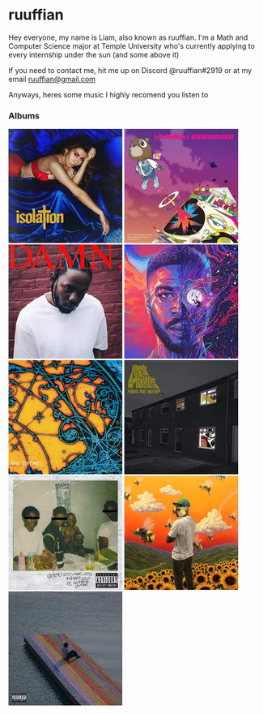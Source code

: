 # ruuffian
Hey everyone, my name is Liam, also known as ruuffian. I'm a Math and Computer Science major at Temple University who's currently applying to every internship under the sun (and some above it)

If you need to contact me, hit me up on Discord @ruuffian#2919 or at my email ruuffian@gmail.com

Anyways, heres some music I highly recomend you listen to

### Albums

![Isolation by Kali Uchis](resources/isolation.png)
![Graduation by Kanye](resources/graduation.png)
![DAMN by Kendrick Lamar](resources/kendrick-damn.png)
![Man on the Moon 3 by Kid Cudi](resources/man-on-the-moon-3.png)
![Is This It by The Strokes](resources/is-this-it.png)
![Favourite Worst Nightmare by Arctic Monkeys](resources/favourite-worst-nightmare.png)
![good kid, m.A.A.d city by Kendrick Lamar](resources/good-kid.png)
![Flower Boy by Tyler the Creator](resources/flower-boy.png)
![The Melodic Blue by Baby Keem](resources/the-melodic-blue.png)
